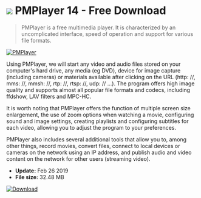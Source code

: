 # ![](https://cdn.softexe.net/static/icon/3/pmplayer-9001.png) PMPlayer 14 - Free Download

> PMPlayer is a free multimedia player. It is characterized by an uncomplicated interface, speed of operation and support for various file formats.

[![PMPlayer](https://gallery.dpcdn.pl/imgc/Tools/65211/g_-_420x350_1.5_-_x20160131195306_0.png)](https://softexe.net/win/multimedia/audio-video-players/pmplayer:aRRp.html)

Using PMPlayer, we will start any video and audio files stored on your computer's hard drive, any media (eg DVD), device for image capture (including cameras) or materials available after clicking on the URL (http: //, mms: //, mmsh: //, rtp: //, rtsp: //, udp: // ...). The program offers high image quality and supports almost all popular file formats and codecs, including ffdshow, LAV filters and MPC-HC.
 
 It is worth noting that PMPlayer offers the function of multiple screen size enlargement, the use of zoom options when watching a movie, configuring sound and image settings, creating playlists and configuring subtitles for each video, allowing you to adjust the program to your preferences. 
 
 PMPlayer also includes several additional tools that allow you to, among other things, record movies, convert files, connect to local devices or cameras on the network using an IP address, and publish audio and video content on the network for other users (streaming video).


- **Update:** Feb 26 2019
- **File size:** 32.48 MB

[![Download](https://cdn.softexe.net/static/img/download.png)](https://softexe.net/win/multimedia/audio-video-players/pmplayer:aRRp.html)

